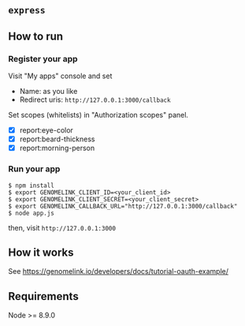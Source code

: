 ## `express`

## How to run

### Register your app

Visit "My apps" console and set

- Name: as you like
- Redirect uris: `http://127.0.0.1:3000/callback`

Set scopes (whitelists) in "Authorization scopes" panel.

- [x] report:eye-color
- [x] report:beard-thickness
- [x] report:morning-person

### Run your app

```
$ npm install
$ export GENOMELINK_CLIENT_ID=<your_client_id>
$ export GENOMELINK_CLIENT_SECRET=<your_client_secret>
$ export GENOMELINK_CALLBACK_URL="http://127.0.0.1:3000/callback"
$ node app.js
```

then, visit `http://127.0.0.1:3000`

## How it works

See https://genomelink.io/developers/docs/tutorial-oauth-example/

## Requirements

Node >= 8.9.0
